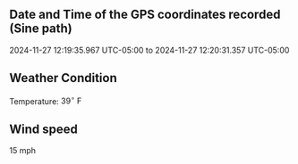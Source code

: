 ## Date and Time of the GPS coordinates recorded (Sine path)
2024-11-27 12:19:35.967 UTC-05:00 to 2024-11-27 12:20:31.357 UTC-05:00

## Weather Condition
Temperature: $39^\circ\ \text{F}$

## Wind speed
15 mph
